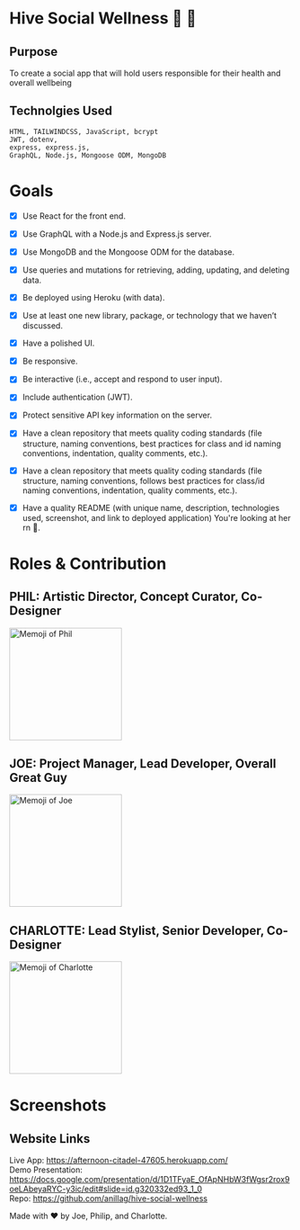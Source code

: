 # Hive Social Wellness 🐝 🍯

## Purpose 

To create a social app that will hold users responsible for their health and overall wellbeing 

## Technolgies Used

    HTML, TAILWINDCSS, JavaScript, bcrypt
    JWT, dotenv,
    express, express.js,
    GraphQL, Node.js, Mongoose ODM, MongoDB

# Goals 
- [x] Use React for the front end.
- [x] Use GraphQL with a Node.js and Express.js server.
- [x] Use MongoDB and the Mongoose ODM for the database.
- [x] Use queries and mutations for retrieving, adding, updating, and deleting data.
- [x] Be deployed using Heroku (with data).
- [x] Use at least one new library, package, or technology that we haven’t discussed.
- [x] Have a polished UI.
- [x] Be responsive.
- [x] Be interactive (i.e., accept and respond to user input).
- [x] Include authentication (JWT).
- [x] Protect sensitive API key information on the server.
- [x] Have a clean repository that meets quality coding standards (file structure, naming conventions, best practices for class and id naming conventions, indentation, quality comments, etc.).
- [x] Have a clean repository that meets quality coding standards (file structure, naming conventions, follows best practices for class/id naming conventions, indentation, quality comments, etc.).
- [x] Have a quality README (with unique name, description, technologies used, screenshot, and link to deployed application) You're looking at her rn 👀.



# Roles & Contribution

## PHIL: Artistic Director, Concept Curator, Co-Designer
<img src="https://user-images.githubusercontent.com/101064266/191400855-0d557df2-e58c-4ca9-9b00-ff6d4d1165e6.jpg" alt="Memoji of Phil" width="200"/>


<br>

## JOE: Project Manager, Lead Developer, Overall Great Guy 
<img src="https://user-images.githubusercontent.com/101064266/191400853-943804b3-25b6-4c56-a89f-b1eda9aa6a8e.jpg" alt="Memoji of Joe" width="200"/>


<br>

## CHARLOTTE: Lead Stylist, Senior Developer, Co-Designer
<img src="https://user-images.githubusercontent.com/101064266/191400852-a2978fe6-147b-472f-ba72-408976425542.jpg" alt="Memoji of Charlotte" width="200"/>

<br>

# Screenshots 




## Website Links

Live App: https://afternoon-citadel-47605.herokuapp.com/
<br>
Demo Presentation: https://docs.google.com/presentation/d/1D1TFyaE_OfApNHbW3fWgsr2rox9oeLAbeyaRYC-y3ic/edit#slide=id.g320332ed93_1_0
<br>
Repo: https://github.com/anillag/hive-social-wellness



Made with ❤️ by Joe, Philip, and Charlotte.
